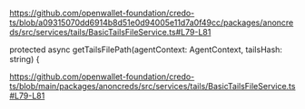 https://github.com/openwallet-foundation/credo-ts/blob/a09315070dd6914b8d51e0d94005e11d7a0f49cc/packages/anoncreds/src/services/tails/BasicTailsFileService.ts#L79-L81

protected async getTailsFilePath(agentContext: AgentContext, tailsHash: string) {

https://github.com/openwallet-foundation/credo-ts/blob/main/packages/anoncreds/src/services/tails/BasicTailsFileService.ts#L79-L81
